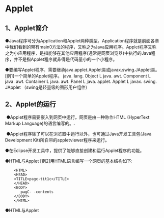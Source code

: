 <!--
 * @Author: Yimning
 * @Date: 2021-01-15 12:24:52
 * @LastEditTime: 2021-02-09 13:24:39
 * @LastEditors: Please set LastEditors
 * @Description: In User Settings Edit  
 * @FilePath: \undefinedc:\Users\Yimning\Desktop\JAVA\Java Applet.md
-->

# Applet  

## 1、Applet简介

​	●Java程序可分为Application和Applet两种类型。Application程序就是前面各章中我们看到的带有main0方法的程序，又称之为Java应用程序。Applet程序又称之为小应用程序，是指能够在其他应用程序(通常是网页浏览器)中执行的Java程序，并不是指Applet程序就非得是代码量小的一个小程序。

  ●要编写Applet程序，需要继承java.applet.Applet类或javax.swing.JApplet类。
[例1]一个简单的Applet程序。
		java. lang. Object
			L java. awt. Component
				L java. awt. Container
					L java. awt. Panel
						L java. applet. Applet
							L javax. swing. JApplet （swing是轻量级的图形用户组件） 

## 2、Applet的运行

​	●Applet程序需要嵌入到网页中运行。网页是由一种称作HTML (HyperText Markup Language)的语言编写的。.

​	●Applet程序除了可以在浏览器中运行以外，也可通过Java开发工具包(Java Development Kit)所自带的appletviewer程序来运行。

●在Eclipse开发工具中，提供了能够直接创建和运行Applet程序的功能。

●HTML与Applet
[例2]用HTML语言编写一个网页的基本结构如下:

```
    <HTML>
    <HEAD>
    <TITLE>pagc-tit1c</TITLE>
    </HEAD>
    <BODY>
       pagC- -contents
    </B0DY>
    </HTML>
``` 

●HTML与Applet 	